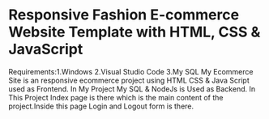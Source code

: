 # Responsive Fashion E-commerce Website Template with HTML, CSS & JavaScript

Requirements:1.Windows
             2.Visual Studio Code
             3.My SQL
My Ecommerce Site is an responsive ecommerce project using HTML CSS & Java Script used as Frontend.
In My Project My SQL & NodeJs is Used as Backend.
In This Project Index page is there which is the main content of the project.Inside this page Login and Logout form is there.

